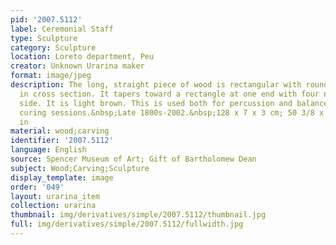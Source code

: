 ```yaml
---
pid: '2007.5112'
label: Ceremonial Staff
type: Sculpture
category: Sculpture
location: Loreto department, Peu
creator: Unknown Urarina maker
format: image/jpeg
description: The long, straight piece of wood is rectangular with rounded corners
  in cross section. It tapers toward a rectangle at one end with four notches on either
  side. It is light brown. This is used both for percussion and balance during hallucinogenic
  curing sessions.&nbsp;Late 1800s-2002.&nbsp;128 x 7 x 3 cm; 50 3/8 x 2 3/4 x 1 1/8
  in
material: wood;carving
identifier: '2007.5112'
language: English
source: Spencer Museum of Art; Gift of Bartholomew Dean
subject: Wood;Carving;Sculpture
display_template: image
order: '049'
layout: urarina_item
collection: urarina
thumbnail: img/derivatives/simple/2007.5112/thumbnail.jpg
full: img/derivatives/simple/2007.5112/fullwidth.jpg
---
```

